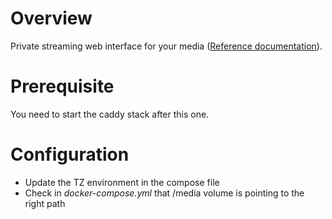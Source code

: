 # Overview

Private streaming web interface for your media
([Reference documentation](https://github.com/linuxserver/docker-jellyfin)).

# Prerequisite

You need to start the caddy stack after this one.

# Configuration

- Update the TZ environment in the compose file
- Check in _docker-compose.yml_ that /media volume is pointing to the right path
